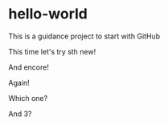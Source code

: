 # hello-world
This is a guidance project to start with GitHub

This time let's try sth new!

And encore!

Again!

Which one?

And 3?
